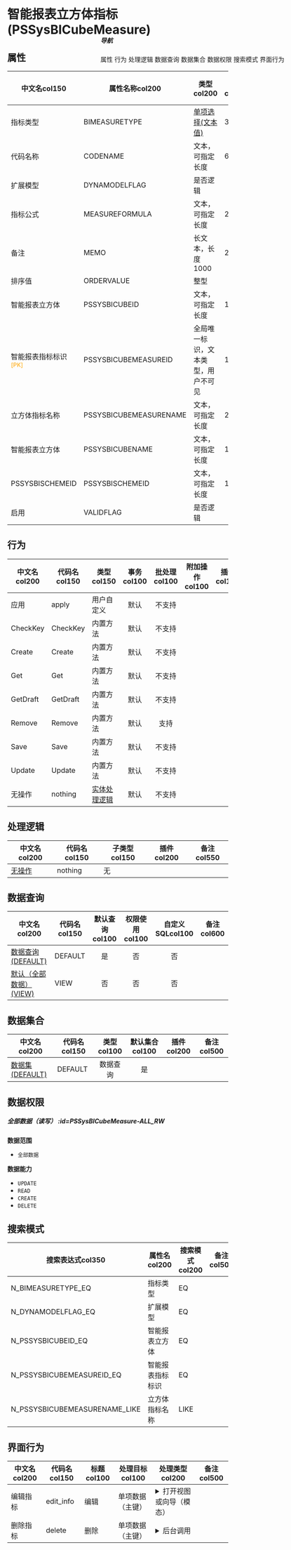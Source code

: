 # 智能报表立方体指标(PSSysBICubeMeasure)  <!-- {docsify-ignore-all} -->


## 属性
|    中文名col150 | 属性名称col200           | 类型col200     | 长度col100    |允许为空col100    |  备注col500  |
| --------   |------------| -----  | -----  | :----: | -------- |
|指标类型|BIMEASURETYPE|[单项选择(文本值)](index/dictionary_index#BIMeasureType "多维分析指标类别")|30|否||
|代码名称|CODENAME|文本，可指定长度|60|是||
|扩展模型|DYNAMODELFLAG|是否逻辑||是||
|指标公式|MEASUREFORMULA|文本，可指定长度|2000|是||
|备注|MEMO|长文本，长度1000|2000|是||
|排序值|ORDERVALUE|整型||是||
|智能报表立方体|PSSYSBICUBEID|文本，可指定长度|100|否||
|智能报表指标标识<sup class="footnote-symbol"><font color=orange>[PK]</font></sup>|PSSYSBICUBEMEASUREID|全局唯一标识，文本类型，用户不可见|100|否||
|立方体指标名称|PSSYSBICUBEMEASURENAME|文本，可指定长度|200|否||
|智能报表立方体|PSSYSBICUBENAME|文本，可指定长度|100|是||
|PSSYSBISCHEMEID|PSSYSBISCHEMEID|文本，可指定长度|100|是||
|启用|VALIDFLAG|是否逻辑||否||


## 行为
| 中文名col200    | 代码名col150    | 类型col150    | 事务col100   | 批处理col100   | 附加操作col100  | 插件col150    |  备注col300  |
| -------- |---------- |----------- |:----:|:----:|---------| ----- | ----- |
|应用|apply|用户自定义|默认|不支持||||
|CheckKey|CheckKey|内置方法|默认|不支持||||
|Create|Create|内置方法|默认|不支持||||
|Get|Get|内置方法|默认|不支持||||
|GetDraft|GetDraft|内置方法|默认|不支持||||
|Remove|Remove|内置方法|默认|支持||||
|Save|Save|内置方法|默认|不支持||||
|Update|Update|内置方法|默认|不支持||||
|无操作|nothing|[实体处理逻辑](module/extension/PSSysBICubeMeasure/logic/nothing "无操作")|默认|不支持||||

## 处理逻辑
| 中文名col200    | 代码名col150    | 子类型col150    | 插件col200    |  备注col550  |
| -------- |---------- |----------- |------------|----------|
|[无操作](module/extension/PSSysBICubeMeasure/logic/nothing)|nothing|无|||

## 数据查询
| 中文名col200    | 代码名col150    | 默认查询col100 | 权限使用col100 | 自定义SQLcol100 |  备注col600|
| --------  | --------   | :----:  |:----:  | :----:  |----- |
|[数据查询(DEFAULT)](module/extension/PSSysBICubeMeasure/query/Default)|DEFAULT|是|否 |否 ||
|[默认（全部数据）(VIEW)](module/extension/PSSysBICubeMeasure/query/View)|VIEW|否|否 |否 ||

## 数据集合
| 中文名col200  | 代码名col150  | 类型col100 | 默认集合col100 |   插件col200|   备注col500|
| --------  | --------   | :----:   | :----:   | ----- |----- |
|[数据集(DEFAULT)](module/extension/PSSysBICubeMeasure/dataset/Default)|DEFAULT|数据查询|是|||

## 数据权限

##### 全部数据（读写） :id=PSSysBICubeMeasure-ALL_RW

<p class="panel-title"><b>数据范围</b></p>

* `全部数据`

<p class="panel-title"><b>数据能力</b></p>

* `UPDATE`
* `READ`
* `CREATE`
* `DELETE`




## 搜索模式
|   搜索表达式col350   |    属性名col200    |    搜索模式col200        |备注col500  |
| -------- |------------|------------|------|
|N_BIMEASURETYPE_EQ|指标类型|EQ||
|N_DYNAMODELFLAG_EQ|扩展模型|EQ||
|N_PSSYSBICUBEID_EQ|智能报表立方体|EQ||
|N_PSSYSBICUBEMEASUREID_EQ|智能报表指标标识|EQ||
|N_PSSYSBICUBEMEASURENAME_LIKE|立方体指标名称|LIKE||

## 界面行为
|  中文名col200 |  代码名col150 |  标题col100   |     处理目标col100   |    处理类型col200        |  备注col500       |
| --------| --------| -------- |------------|------------|------------|
| 编辑指标 | edit_info | 编辑 |单项数据（主键）|<details><summary>打开视图或向导（模态）</summary>[智能报表立方体指标](app/view/ps_sys_bi_cube_measure_edit_view)</details>||
| 删除指标 | delete | 删除 |单项数据（主键）|<details><summary>后台调用</summary>[Remove](#行为)||

<div style="display: block; overflow: hidden; position: fixed; top: 140px; right: 100px;">

##### 导航
<el-anchor >
<el-anchor-link :href="`#/module/extension/PSSysBICubeMeasure?id=属性`">
  属性
</el-anchor-link>
<el-anchor-link :href="`#/module/extension/PSSysBICubeMeasure?id=行为`">
  行为
</el-anchor-link>
<el-anchor-link :href="`#/module/extension/PSSysBICubeMeasure?id=处理逻辑`">
  处理逻辑
</el-anchor-link>
<el-anchor-link :href="`#/module/extension/PSSysBICubeMeasure?id=数据查询`">
  数据查询
</el-anchor-link>
<el-anchor-link :href="`#/module/extension/PSSysBICubeMeasure?id=数据集合`">
  数据集合
</el-anchor-link>
<el-anchor-link :href="`#/module/extension/PSSysBICubeMeasure?id=数据权限`">
  数据权限
</el-anchor-link>
<el-anchor-link :href="`#/module/extension/PSSysBICubeMeasure?id=搜索模式`">
  搜索模式
</el-anchor-link>
<el-anchor-link :href="`#/module/extension/PSSysBICubeMeasure?id=界面行为`">
  界面行为
</el-anchor-link>
</el-anchor>
</div>

<script>
 const { createApp } = Vue
  createApp({
    data() {
      return {



      }
    },
    methods: {
    }
  }).use(ElementPlus).mount('#app')
</script>